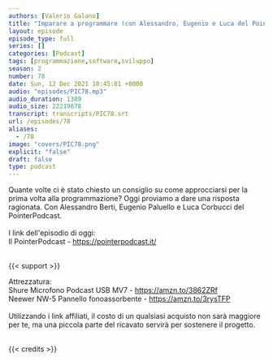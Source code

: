 ```yaml
---
authors: [Valerio Galano]
title: "Imparare a programmare (con Alessandro, Eugenio e Luca del PointerPodcast)"
layout: episode
episode_type: full
series: []
categories: [Podcast]
tags: [programmazione,software,sviluppo]
season: 2
number: 78
date: Sun, 12 Dec 2021 10:45:01 +0000
audio: "episodes/PIC78.mp3"
audio_duration: 1389
audio_size: 22219678
transcript: transcripts/PIC78.srt
url: /episodes/78
aliases: 
  - /78
image: "covers/PIC78.png"
explicit: "false"
draft: false
type: podcast
---
```

Quante volte ci è stato chiesto un consiglio su come approcciarsi per la prima volta alla programmazione? Oggi proviamo a dare una risposta ragionata. Con Alessandro Berti, Eugenio Paluello e Luca Corbucci del PointerPodcast.<br />
<br />
I link dell'episodio di oggi: <br />
Il PointerPodcast - <a href="https://pointerpodcast.it/" rel="noopener">https://pointerpodcast.it/</a> <br />
<br />


{{< support >}}

Attrezzatura:<br />
Shure Microfono Podcast USB MV7 - <a href="https://amzn.to/3862ZRf" rel="noopener">https://amzn.to/3862ZRf</a> <br />
Neewer NW-5 Pannello fonoassorbente - <a href="https://amzn.to/3rysTFP" rel="noopener">https://amzn.to/3rysTFP</a> <br />
<br />
Utilizzando i link affiliati, il costo di un qualsiasi acquisto non sarà maggiore per te, ma una piccola parte del ricavato servirà per sostenere il progetto.<br />
<br />


{{< credits >}}

<!-- more -->

